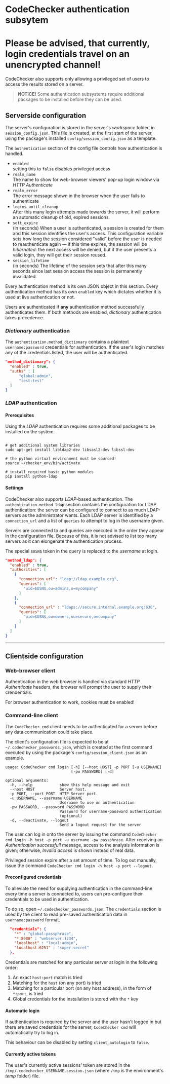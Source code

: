 CodeChecker authentication subsytem
===================================

# Please be advised, that currently, login credentials travel on an unencrypted channel!

CodeChecker also supports only allowing a privileged set of users to access the results stored on a server.

> **NOTICE!** Some authentication subsystems require additional packages to be installed before they can be used.
 
## Serverside configuration

The server's configuration is stored in the server's *workspace* folder, in `session_config.json`.
This file is created, at the first start of the server, using the package's installed `config/session_config.json` as a template.
 
The `authentication` section of the config file controls how authentication is handled.

 * `enabled`  
    setting this to `false` disables privileged access
 * `realm_name`  
    The name to show for web-browser viewers' pop-up login window via *HTTP Authenticate*
 * `realm_error`  
    The error message shown in the browser when the user fails to authenticate
 * `logins_until_cleanup`  
    After this many login attempts made towards the server, it will perform an automatic cleanup of old, expired sessions.
 * `soft_expire`  
    (in seconds) When a user is authenticated, a session is created for them and this session identifies the user's access.
    This configuration variable sets how long the session considered "valid" before the user is needed
    to reauthenticate again &mdash; if this time expires, the session will be *hibernated*: the next access will be denied,
    but if the user presents a valid login, they will get their session reused.
 * `session_lifetime`  
    (in seconds) The lifetime of the session sets that after this many seconds since last session access the session is permanently invalidated.

Every authentication method is its own JSON object in this section. Every authentication method has its
own `enabled` key which dictates whether it is used at live authentication or not.

Users are authenticated if **any** authentication method successfully authenticates them. If both methods are enabled, *dictionary* authentication takes precedence.

### *Dictionary* authentication

The `authentication.method_dictionary` contains a plaintext `username:password` credentials for authentication.
If the user's login matches any of the credentials listed, the user will be authenticated.

```json
"method_dictionary": {
  "enabled" : true,
  "auths" : [
      "global:admin",
      "test:test"
  ]
}
```

### *LDAP* authentication

#### Prerequisites

Using the *LDAP* authentication requires some additional packages to be installed on the system.

~~~~~~{.sh}

# get additional system libraries
sudo apt-get install libldap2-dev libsasl2-dev libssl-dev

# the python virtual environment must be sourced!
source ~/checker_env/bin/activate

# install required basic python modules
pip install python-ldap
~~~~~~

#### Settings

CodeChecker also supports *LDAP*-based authentication. The `authentication.method_ldap` section contains the configuration for LDAP authentication:
the server can be configured to connect to as much LDAP-servers as the administrator wants. Each LDAP server is identified by a `connection_url` and a list of `queries`
to attempt to log in the username given.

Servers are connected to and queries are executed in the order they appear in the configuration file.
Because of this, it is not advised to list too many servers as it can elongenate the authentication process.

The special `$USN$` token in the query is replaced to the *username* at login.

```json
"method_ldap": {
  "enabled" : true,
  "authorities": [
    {
      "connection_url": "ldap://ldap.example.org",
      "queries": [
        "uid=$USN$,ou=admins,o=mycompany"
      ]
    },
    {
      "connection_url" : "ldaps://secure.internal.example.org:636",
      "queries": [
        "uid=$USN$,ou=owners,ou=secure,o=company"
      ]
    }
  ]
}
```

----

## Clientside configuration

### Web-browser client

Authentication in the web browser is handled via standard *HTTP Authenticate* headers, the browser will prompt the user to supply their crendentials.

For browser authentication to work, cookies must be enabled!

### Command-line client

The `CodeChecker cmd` client needs to be authenticated for a server before any data communication could take place.

The client's configuration file is expected to be at `~/.codechecker_passwords.json`, which is created at the first command executed
by using the package's `config/session_client.json` as an example.

~~~~~~~~~~~~~~~~~~~~~
usage: CodeChecker cmd login [-h] [--host HOST] -p PORT [-u USERNAME]
                             [-pw PASSWORD] [-d]

optional arguments:
  -h, --help            show this help message and exit
  --host HOST           Server host.
  -p PORT, --port PORT  HTTP Server port.
  -u USERNAME, --username USERNAME
                        Username to use on authentication
  -pw PASSWORD, --password PASSWORD
                        Password for username-password authentication
                        (optional)
  -d, --deactivate, --logout
                        Send a logout request for the server
~~~~~~~~~~~~~~~~~~~~~

The user can log in onto the server by issuing the command `CodeChecker cmd login -h host -p port -u username -pw passphrase`.
After receiving an *Authentication successful!* message, access to the analysis information is given; otherwise, *Invalid access* is shown instead of real data.

Privileged session expire after a set amount of time. To log out manually, issue the command `CodeChecker cmd login -h host -p port --logout`.

#### Preconfigured credentials

To alleviate the need for supplying authentication in the command-line every time a server is connected to, users can pre-configure their credentials to be used in authentication.

To do so, open `~/.codechecker_passwords.json`. The `credentials` section is used by the client to read pre-saved authentication data in `username:password` format.

```json
  "credentials": {
    "*" : "global:passphrase",
    "*:8080" : "webserver:1234",
    "localhost" : "local:admin",
    "localhost:6251" : "super:secret"
  },
```

Credentials are matched for any particular server at login in the following order:

  1. An exact `host:port` match is tried
  2. Matching for the `host` (on any port) is tried
  3. Matching for a particular port (on any host address), in the form of `*:port`, is tried
  4. Global credentials for the installation is stored with the `*` key

#### Automatic login

If authentication is required by the server and the user hasn't logged in but there are saved credentials for the server, `CodeChecker cmd` will automatically try to log in.

This behaviour can be disabled by setting `client_autologin` to `false`.

#### Currently active tokens

The user's currently active sessions' token are stored in the `/tmp/.codechecker_USERNAME.session.json` (where `/tmp` is the environment's *temp* folder) file.
